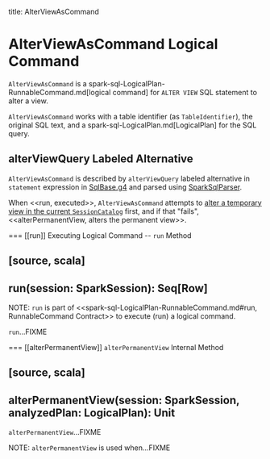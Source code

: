 title: AlterViewAsCommand

# AlterViewAsCommand Logical Command

`AlterViewAsCommand` is a spark-sql-LogicalPlan-RunnableCommand.md[logical command] for `ALTER VIEW` SQL statement to alter a view.

`AlterViewAsCommand` works with a table identifier (as `TableIdentifier`), the original SQL text, and a spark-sql-LogicalPlan.md[LogicalPlan] for the SQL query.

## alterViewQuery Labeled Alternative

`AlterViewAsCommand` is described by `alterViewQuery` labeled alternative in `statement` expression in [SqlBase.g4](../sql/AstBuilder.md#grammar) and parsed using [SparkSqlParser](../sql/SparkSqlParser.md).

When <<run, executed>>, `AlterViewAsCommand` attempts to [alter a temporary view in the current `SessionCatalog`](../SessionCatalog.md#alterTempViewDefinition) first, and if that "fails", <<alterPermanentView, alters the permanent view>>.

=== [[run]] Executing Logical Command -- `run` Method

[source, scala]
----
run(session: SparkSession): Seq[Row]
----

NOTE: `run` is part of <<spark-sql-LogicalPlan-RunnableCommand.md#run, RunnableCommand Contract>> to execute (run) a logical command.

`run`...FIXME

=== [[alterPermanentView]] `alterPermanentView` Internal Method

[source, scala]
----
alterPermanentView(session: SparkSession, analyzedPlan: LogicalPlan): Unit
----

`alterPermanentView`...FIXME

NOTE: `alterPermanentView` is used when...FIXME
